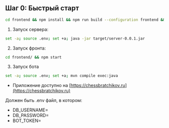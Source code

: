 ## Шаг 0: Быстрый старт
``` bash
cd frontend && npm install && npm run build --configuration frontend && cd .. && mvn clean package -Dmaven.test.skip=true
```

1. Запуск сервера:
``` bash
set -a; source .env; set +a; java -jar target/server-0.0.1.jar
```

2. Запуск фронта:
```bash
cd frontend/ && npm start
```

3. Запуск бота
```bash
set -a; source .env; set +a; mvn compile exec:java
```

- Приложение доступно на [https://chessbratchikov.ru](https://chessbratchikov.ru)

Должен быть .env файл, в котором:
- DB_USERNAME=
- DB_PASSWORD=
- BOT_TOKEN=